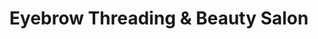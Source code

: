 ---
title: "Eyebrow Threading & Beauty Salon"
url: /oklahoma-city/eyebrow-threading-and-beauty-salon/
shop: beauty
---
